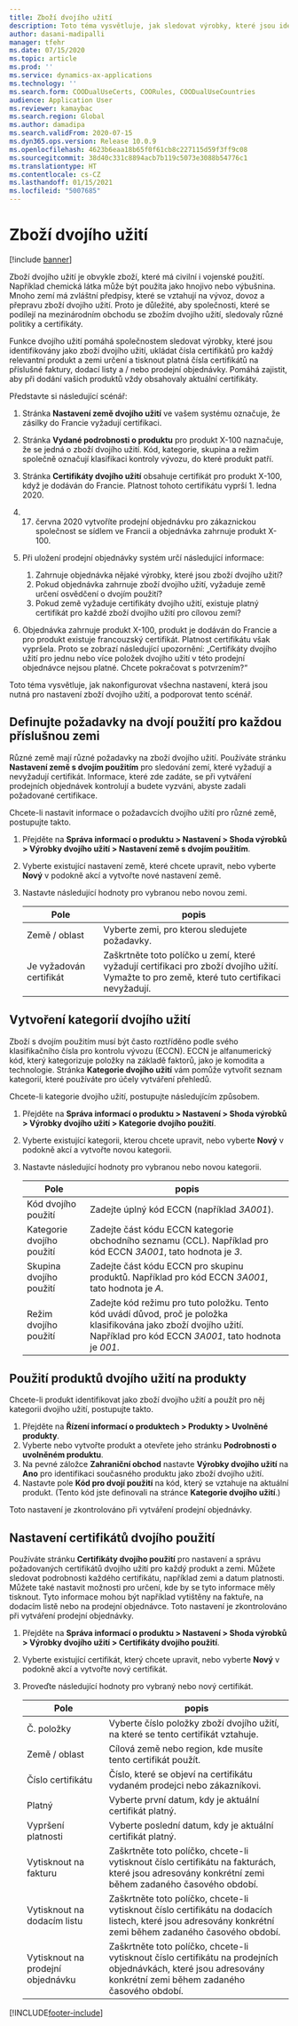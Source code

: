 ```yaml
---
title: Zboží dvojího užití
description: Toto téma vysvětluje, jak sledovat výrobky, které jsou identifikovány jako zboží dvojího užití, ukládat čísla certifikátů pro každý relevantní produkt a zemi určení a tisknout platná čísla certifikátů na příslušné faktury, dodací listy a / nebo prodejní objednávky.
author: dasani-madipalli
manager: tfehr
ms.date: 07/15/2020
ms.topic: article
ms.prod: ''
ms.service: dynamics-ax-applications
ms.technology: ''
ms.search.form: COODualUseCerts, COORules, COODualUseCountries
audience: Application User
ms.reviewer: kamaybac
ms.search.region: Global
ms.author: damadipa
ms.search.validFrom: 2020-07-15
ms.dyn365.ops.version: Release 10.0.9
ms.openlocfilehash: 4623b6eaa18b65f0f61cb8c227115d59f3ff9c08
ms.sourcegitcommit: 38d40c331c8894acb7b119c5073e3088b54776c1
ms.translationtype: HT
ms.contentlocale: cs-CZ
ms.lasthandoff: 01/15/2021
ms.locfileid: "5007685"
---
```

# <a name="dual-use-goods"></a>Zboží dvojího užití

[!include [banner](../includes/banner.md)]

Zboží dvojího užití je obvykle zboží, které má civilní i vojenské použití. Například chemická látka může být použita jako hnojivo nebo výbušnina. Mnoho zemí má zvláštní předpisy, které se vztahují na vývoz, dovoz a přepravu zboží dvojího užití. Proto je důležité, aby společnosti, které se podílejí na mezinárodním obchodu se zbožím dvojího užití, sledovaly různé politiky a certifikáty.

Funkce dvojího užití pomáhá společnostem sledovat výrobky, které jsou identifikovány jako zboží dvojího užití, ukládat čísla certifikátů pro každý relevantní produkt a zemi určení a tisknout platná čísla certifikátů na příslušné faktury, dodací listy a / nebo prodejní objednávky. Pomáhá zajistit, aby při dodání vašich produktů vždy obsahovaly aktuální certifikáty.

Představte si následující scénář:

1. Stránka **Nastavení země dvojího užití** ve vašem systému označuje, že zásilky do Francie vyžadují certifikaci.
2. Stránka **Vydané podrobnosti o produktu** pro produkt X-100 naznačuje, že se jedná o zboží dvojího užití. Kód, kategorie, skupina a režim společně označují klasifikaci kontroly vývozu, do které produkt patří.
3. Stránka **Certifikáty dvojího užití** obsahuje certifikát pro produkt X-100, když je dodáván do Francie. Platnost tohoto certifikátu vyprší 1. ledna 2020.
4. 17. června 2020 vytvoříte prodejní objednávku pro zákaznickou společnost se sídlem ve Francii a objednávka zahrnuje produkt X-100.
5. Při uložení prodejní objednávky systém určí následující informace:

    1. Zahrnuje objednávka nějaké výrobky, které jsou zboží dvojího užití?
    2. Pokud objednávka zahrnuje zboží dvojího užití, vyžaduje země určení osvědčení o dvojím použití?
    3. Pokud země vyžaduje certifikáty dvojího užití, existuje platný certifikát pro každé zboží dvojího užití pro cílovou zemi?

6. Objednávka zahrnuje produkt X-100, produkt je dodáván do Francie a pro produkt existuje francouzský certifikát. Platnost certifikátu však vypršela. Proto se zobrazí následující upozornění: „Certifikáty dvojího užití pro jednu nebo více položek dvojího užití v této prodejní objednávce nejsou platné. Chcete pokračovat s potvrzením?“

Toto téma vysvětluje, jak nakonfigurovat všechna nastavení, která jsou nutná pro nastavení zboží dvojího užití, a podporovat tento scénář.

## <a name="define-dual-use-requirements-for-each-relevant-country"></a>Definujte požadavky na dvojí použití pro každou příslušnou zemi

Různé země mají různé požadavky na zboží dvojího užití. Používáte stránku **Nastavení země s dvojím použitím** pro sledování zemí, které vyžadují a nevyžadují certifikát. Informace, které zde zadáte, se při vytváření prodejních objednávek kontrolují a budete vyzváni, abyste zadali požadované certifikace.

Chcete-li nastavit informace o požadavcích dvojího užití pro různé země, postupujte takto.

1. Přejděte na **Správa informací o produktu \> Nastavení \> Shoda výrobků \> Výrobky dvojího užití \> Nastavení země s dvojím použitím**.
2. Vyberte existující nastavení země, které chcete upravit, nebo vyberte **Nový** v podokně akcí a vytvořte nové nastavení země.
3. Nastavte následující hodnoty pro vybranou nebo novou zemi.

    | Pole | popis |
    |---|---|
    | Země / oblast | Vyberte zemi, pro kterou sledujete požadavky. |
    | Je vyžadován certifikát | Zaškrtněte toto políčko u zemí, které vyžadují certifikaci pro zboží dvojího užití. Vymažte to pro země, které tuto certifikaci nevyžadují. |

## <a name="create-dual-use-categories"></a>Vytvoření kategorií dvojího užití

Zboží s dvojím použitím musí být často roztříděno podle svého klasifikačního čísla pro kontrolu vývozu (ECCN). ECCN je alfanumerický kód, který kategorizuje položky na základě faktorů, jako je komodita a technologie. Stránka **Kategorie dvojího užití** vám pomůže vytvořit seznam kategorií, které používáte pro účely vytváření přehledů.

Chcete-li kategorie dvojího užití, postupujte následujícím způsobem.

1. Přejděte na **Správa informací o produktu \> Nastavení \> Shoda výrobků \> Výrobky dvojího užití \> Kategorie dvojího použití**.
2. Vyberte existující kategorii, kterou chcete upravit, nebo vyberte **Nový** v podokně akcí a vytvořte novou kategorii.
3. Nastavte následující hodnoty pro vybranou nebo novou kategorii.

    | Pole | popis |
    |---|---|
    | Kód dvojího použití | Zadejte úplný kód ECCN (například *3A001*).|
    | Kategorie dvojího použití | Zadejte část kódu ECCN kategorie obchodního seznamu (CCL). Například pro kód ECCN *3A001*, tato hodnota je *3*. |
    | Skupina dvojího použití | Zadejte část kódu ECCN pro skupinu produktů. Například pro kód ECCN *3A001*, tato hodnota je *A*. |
    | Režim dvojího použití | Zadejte kód režimu pro tuto položku. Tento kód uvádí důvod, proč je položka klasifikována jako zboží dvojího užití. Například pro kód ECCN *3A001*, tato hodnota je *001*. |

## <a name="apply-dual-use-categories-to-products"></a>Použití produktů dvojího užití na produkty

Chcete-li produkt identifikovat jako zboží dvojího užití a použít pro něj kategorii dvojího užití, postupujte takto.

1. Přejděte na **Řízení informací o produktech \> Produkty \> Uvolněné produkty**.
1. Vyberte nebo vytvořte produkt a otevřete jeho stránku **Podrobnosti o uvolněném produktu**.
1. Na pevné záložce **Zahraniční obchod** nastavte **Výrobky dvojího užití** na **Ano** pro identifikaci současného produktu jako zboží dvojího užití.
1. Nastavte pole **Kód pro dvojí použití** na kód, který se vztahuje na aktuální produkt. (Tento kód jste definovali na stránce **Kategorie dvojího užití**.)

Toto nastavení je zkontrolováno při vytváření prodejní objednávky.

## <a name="set-up-dual-use-certificates"></a>Nastavení certifikátů dvojího použití

Používáte stránku **Certifikáty dvojího použití** pro nastavení a správu požadovaných certifikátů dvojího užití pro každý produkt a zemi. Můžete sledovat podrobnosti každého certifikátu, například zemi a datum platnosti. Můžete také nastavit možnosti pro určení, kde by se tyto informace měly tisknout. Tyto informace mohou být například vytištěny na faktuře, na dodacím listě nebo na prodejní objednávce. Toto nastavení je zkontrolováno při vytváření prodejní objednávky.

1. Přejděte na **Správa informací o produktu \> Nastavení \> Shoda výrobků \> Výrobky dvojího užití \> Certifikáty dvojího použití**.
2. Vyberte existující certifikát, který chcete upravit, nebo vyberte **Nový** v podokně akcí a vytvořte nový certifikát.
3. Proveďte následující hodnoty pro vybraný nebo nový certifikát.

    | Pole | popis |
    |---|---|
    | Č. položky | Vyberte číslo položky zboží dvojího užití, na které se tento certifikát vztahuje. |
    | Země / oblast | Cílová země nebo region, kde musíte tento certifikát použít. |
    | Číslo certifikátu | Číslo, které se objeví na certifikátu vydaném prodejci nebo zákazníkovi. |
    | Platný | Vyberte první datum, kdy je aktuální certifikát platný.|
    | Vypršení platnosti | Vyberte poslední datum, kdy je aktuální certifikát platný. |
    | Vytisknout na fakturu | Zaškrtněte toto políčko, chcete-li vytisknout číslo certifikátu na fakturách, které jsou adresovány konkrétní zemi během zadaného časového období. |
    | Vytisknout na dodacím listu | Zaškrtněte toto políčko, chcete-li vytisknout číslo certifikátu na dodacích listech, které jsou adresovány konkrétní zemi během zadaného časového období. |
    | Vytisknout na prodejní objednávku | Zaškrtněte toto políčko, chcete-li vytisknout číslo certifikátu na prodejních objednávkách, které jsou adresovány konkrétní zemi během zadaného časového období. |


[!INCLUDE[footer-include](../../includes/footer-banner.md)]